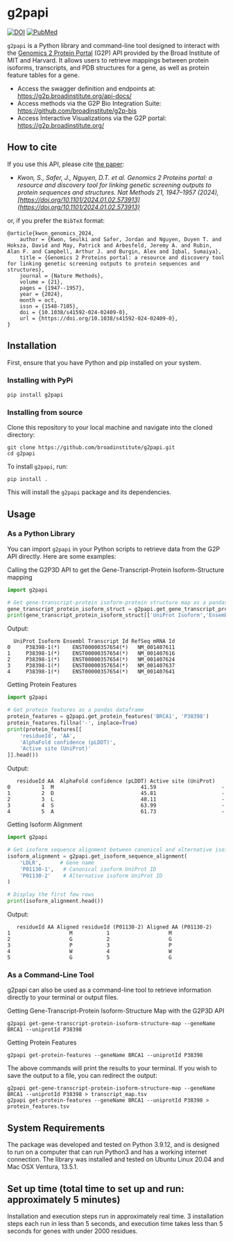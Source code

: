 # g2papi
[![DOI](https://img.shields.io/badge/DOI-10.1038/s41592--024--02409--0-blue.svg)](https://doi.org/10.1038/s41592-024-02409-0)
[![PubMed](https://img.shields.io/badge/PubMed-39294369-blue.svg)](https://pubmed.ncbi.nlm.nih.gov/39294369/)

`g2papi` is a Python library and command-line tool designed to interact with the [Genomics 2 Protein Portal](https://g2p.broadinstitute.org) (G2P) API provided by the Broad Institute of MIT and Harvard. It allows users to retrieve mappings between protein isoforms, transcripts, and PDB structures for a gene, as well as protein feature tables for a gene.

* Access the swagger definition and endpoints at: https://g2p.broadinstitute.org/api-docs/
* Access methods via the G2P Bio Integration Suite: https://github.com/broadinstitute/g2p-bis
* Access Interactive Visualizations via the G2P portal: https://g2p.broadinstitute.org/

## How to cite
If you use this API, please cite [the paper](https://www.nature.com/articles/s41592-024-02409-0):

- *Kwon, S., Safer, J., Nguyen, D.T. et al. Genomics 2 Proteins portal: a resource and discovery tool for linking genetic screening outputs to protein sequences and structures. Nat Methods 21, 1947–1957 (2024), [https://doi.org/10.1101/2024.01.02.573913](https://doi.org/10.1101/2024.01.02.573913)*

or, if you prefer the `BibTeX` format:

```
@article{kwon_genomics_2024,
	author = {Kwon, Seulki and Safer, Jordan and Nguyen, Duyen T. and Hoksza, David and May, Patrick and Arbesfeld, Jeremy A. and Rubin, Alan F. and Campbell, Arthur J. and Burgin, Alex and Iqbal, Sumaiya},
	title = {Genomics 2 Proteins portal: a resource and discovery tool for linking genetic screening outputs to protein sequences and structures},
	journal = {Nature Methods},
	volume = {21},
	pages = {1947--1957},
	year = {2024},
	month = oct,
	issn = {1548-7105},
	doi = {10.1038/s41592-024-02409-0},
	url = {https://doi.org/10.1038/s41592-024-02409-0},
}
```

## Installation

First, ensure that you have Python and pip installed on your system.

### Installing with PyPi

```
pip install g2papi
```

### Installing from source

Clone this repository to your local machine and navigate into the cloned directory:

```
git clone https://github.com/broadinstitute/g2papi.git
cd g2papi
```

To install `g2papi`, run:

```
pip install .
```

This will install the `g2papi` package and its dependencies.

## Usage

### As a Python Library

You can import `g2papi` in your Python scripts to retrieve data from the G2P API directly. Here are some examples:

Calling the G2P3D API to get the Gene-Transcript-Protein Isoform-Structure mapping

```python
import g2papi

# Get gene-transcript-protein isoform-protein structure map as a pandas dataframe
gene_transcript_protein_isoform_struct = g2papi.get_gene_transcript_protein_isoform_structure('BRCA1', 'P38398')
print(gene_transcript_protein_isoform_struct[['UniProt Isoform','Ensembl Transcript Id', 'RefSeq mRNA Id']].head())

```

Output:

```
  UniProt Isoform Ensembl Transcript Id RefSeq mRNA Id
0     P38398-1(*)    ENST00000357654(*)   NM_001407611
1     P38398-1(*)    ENST00000357654(*)   NM_001407616
2     P38398-1(*)    ENST00000357654(*)   NM_001407624
3     P38398-1(*)    ENST00000357654(*)   NM_001407637
4     P38398-1(*)    ENST00000357654(*)   NM_001407641
```

Getting Protein Features

```python
import g2papi

# Get protein features as a pandas dataframe
protein_features = g2papi.get_protein_features('BRCA1', 'P38398')
protein_features.fillna('-', inplace=True)
print(protein_features[[
    'residueId', 'AA',
    'AlphaFold confidence (pLDDT)', 
    'Active site (UniProt)'
]].head())

```

Output:

```
   residueId AA  AlphaFold confidence (pLDDT) Active site (UniProt)
0          1  M                            41.59                     -
1          2  D                            45.81                     -
2          3  L                            48.11                     -
3          4  S                            63.99                     -
4          5  A                            61.73                     -
```

Getting Isoform Alignment

```python
import g2papi

# Get isoform sequence alignment between canonical and alternative isoforms
isoform_alignment = g2papi.get_isoform_sequence_alignment(
    'LDLR',      # Gene name
    'P01130-1',   # Canonical isoform UniProt ID
    'P01130-2'    # Alternative isoform UniProt ID
)

# Display the first few rows
print(isoform_alignment.head())
```

Output:

```
   residueId AA Aligned residueId (P01130-2) Aligned AA (P01130-2)
1                   M           1                   M
2                   G           2                   G
3                   P           3                   P
4                   W           4                   W
5                   G           5                   G
```

### As a Command-Line Tool
g2papi can also be used as a command-line tool to retrieve information directly to your terminal or output files.

Getting Gene-Transcript-Protein Isoform-Structure Map with the G2P3D API

```
g2papi get-gene-transcript-protein-isoform-structure-map --geneName BRCA1 --uniprotId P38398
```

Getting Protein Features

```
g2papi get-protein-features --geneName BRCA1 --uniprotId P38398
```

The above commands will print the results to your terminal. If you wish to save the output to a file, you can redirect the output:

```
g2papi get-gene-transcript-protein-isoform-structure-map --geneName BRCA1 --uniprotId P38398 > transcript_map.tsv
g2papi get-protein-features --geneName BRCA1 --uniprotId P38398 > protein_features.tsv
```

## System Requirements
The package was developed and tested on Python 3.9.12, and is designed to run on a computer that can run Python3 and has a working internet connection. The library was installed and tested on Ubuntu Linux 20.04 and Mac OSX Ventura, 13.5.1. 

## Set up time (total time to set up and run: approximately 5 minutes)
Installation and execution steps run in approximately real time. 3 installation steps each run in less than 5 seconds, and execution time takes less than 5 seconds for genes with under 2000 residues.


